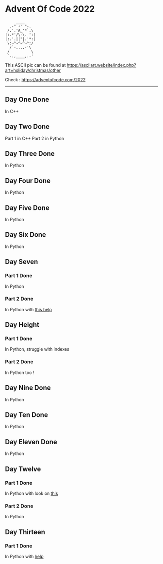 # Advent Of Code 2022
         ____
      .-" +' "-.
     /.'.'A_'*`.\
    |:.*'/\-\. ':|
    |:.'.||"|.'*:|
     \:~^~^~^~^:/
      /`-....-'\
     /          \
     `-.,____,.-'

This ASCII pic can be found at
https://asciiart.website/index.php?art=holiday/christmas/other


Check : https://adventofcode.com/2022

------------------------------------------------

## Day One Done
In C++

## Day Two Done
Part 1 in C++
Part 2 in Python

## Day Three Done
In Python

## Day Four Done
In Python

## Day Five Done
In Python

## Day Six Done
In Python

## Day Seven
### Part 1 Done
In Python
### Part 2 Done
In Python with [this help](https://github.com/jonathanpaulson/AdventOfCode/blob/master/2022/7.py)

## Day Height
### Part 1 Done
In Python, struggle with indexes
### Part 2 Done
In Python too !

## Day Nine Done
In Python

## Day Ten Done
In Python

## Day Eleven Done
In Python

## Day Twelve
### Part 1 Done
In Python with look on [this](https://python.plainenglish.io/difficult-python-question-9-shortest-paths-in-a-maze-361d51c53575)
### Part 2 Done
In Python

## Day Thirteen
### Part 1 Done
In Python with [help](https://github.com/womogenes/AoC-2022-Solutions/blob/main/day_13/day_13_p1.py)